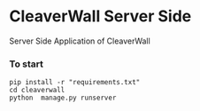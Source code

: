 # CleaverWall Server Side

Server Side Application of CleaverWall

### To start

```
pip install -r "requirements.txt"
cd cleaverwall
python  manage.py runserver
```
